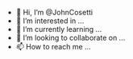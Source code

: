 - 👋 Hi, I’m @JohnCosetti
- 👀 I’m interested in ...
- 🌱 I’m currently learning ...
- 💞️ I’m looking to collaborate on ...
- 📫 How to reach me ...

<!---
JohnCosetti/JohnCosetti is a ✨ special ✨ repository because its `README.md` (this file) appears on your GitHub profile.
You can click the Preview link to take a look at your changes.
--->
